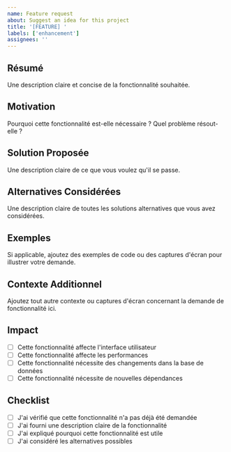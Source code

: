 ```yaml
---
name: Feature request
about: Suggest an idea for this project
title: '[FEATURE] '
labels: ['enhancement']
assignees: ''
---
```


## Résumé
Une description claire et concise de la fonctionnalité souhaitée.

## Motivation
Pourquoi cette fonctionnalité est-elle nécessaire ? Quel problème résout-elle ?

## Solution Proposée
Une description claire de ce que vous voulez qu'il se passe.

## Alternatives Considérées
Une description claire de toutes les solutions alternatives que vous avez considérées.

## Exemples
Si applicable, ajoutez des exemples de code ou des captures d'écran pour illustrer votre demande.

## Contexte Additionnel
Ajoutez tout autre contexte ou captures d'écran concernant la demande de fonctionnalité ici.

## Impact
- [ ] Cette fonctionnalité affecte l'interface utilisateur
- [ ] Cette fonctionnalité affecte les performances
- [ ] Cette fonctionnalité nécessite des changements dans la base de données
- [ ] Cette fonctionnalité nécessite de nouvelles dépendances

## Checklist
- [ ] J'ai vérifié que cette fonctionnalité n'a pas déjà été demandée
- [ ] J'ai fourni une description claire de la fonctionnalité
- [ ] J'ai expliqué pourquoi cette fonctionnalité est utile
- [ ] J'ai considéré les alternatives possibles
